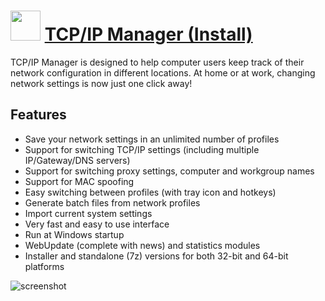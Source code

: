 ﻿# <img src="https://cdn.jsdelivr.net/gh/chtof/chocolatey-packages/automatic/tcpipmanager.install/tcpipmanager.install.png" width="48" height="48"/> [TCP/IP Manager (Install)](https://chocolatey.org/packages/tcpipmanager.install)

TCP/IP Manager is designed to help computer users keep track of their network configuration in different locations. At home or at work, changing network settings is now just one click away!

## Features
- Save your network settings in an unlimited number of profiles
- Support for switching TCP/IP settings (including multiple IP/Gateway/DNS servers)
- Support for switching proxy settings, computer and workgroup names
- Support for MAC spoofing
- Easy switching between profiles (with tray icon and hotkeys)
- Generate batch files from network profiles
- Import current system settings
- Very fast and easy to use interface
- Run at Windows startup
- WebUpdate (complete with news) and statistics modules
- Installer and standalone (7z) versions for both 32-bit and 64-bit platforms

![screenshot](https://cdn.jsdelivr.net/gh/chtof/chocolatey-packages/automatic/tcpipmanager.install/screenshot.png)